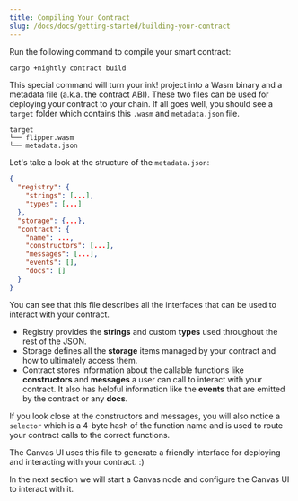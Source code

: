 ```yaml
---
title: Compiling Your Contract
slug: /docs/docs/getting-started/building-your-contract
---
```


Run the following command to compile your smart contract:

```bash
cargo +nightly contract build
```

This special command will turn your ink! project into a Wasm binary and a metadata file (a.k.a.  the contract ABI).
These two files can be used for deploying your contract to your chain. If all goes well, you should see a `target` folder which contains this `.wasm` and `metadata.json` file.

```
target
└── flipper.wasm
└── metadata.json
```

Let's take a look at the structure of the `metadata.json`:

```json
{
  "registry": {
    "strings": [...],
    "types": [...]
  },
  "storage": {...},
  "contract": {
    "name": ...,
    "constructors": [...],
    "messages": [...],
    "events": [],
    "docs": []
  }
}
```

You can see that this file describes all the interfaces that can be used to interact with your contract.

* Registry provides the **strings** and custom **types** used throughout the rest of the JSON.
* Storage defines all the **storage** items managed by your contract and how to ultimately access them.
* Contract stores information about the callable functions like  **constructors** and **messages** a user can call to interact with your contract. It also has helpful information like the **events** that are emitted by the contract or any **docs**.

If you look close at the constructors and messages, you will also notice a `selector` which is a 4-byte hash of the function name and is used to route your contract calls to the correct functions.

The Canvas UI uses this file to generate a friendly interface for deploying and interacting with your contract. :)

In the next section we will start a Canvas node and configure the Canvas UI to interact with it.

